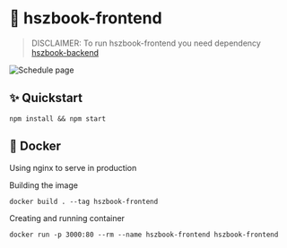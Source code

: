 # 📜 hszbook-frontend



> DISCLAIMER: To run hszbook-frontend you need dependency [hszbook-backend](https://github.com/timaxlucas/hszbook-backend)

![Schedule page](https://i.imgur.com/Z71KKXi.png)

## ✨ Quickstart

    npm install && npm start
    
    
## 🐋 Docker

Using nginx to serve in production

Building the image

    docker build . --tag hszbook-frontend
    
Creating and running container

    docker run -p 3000:80 --rm --name hszbook-frontend hszbook-frontend

